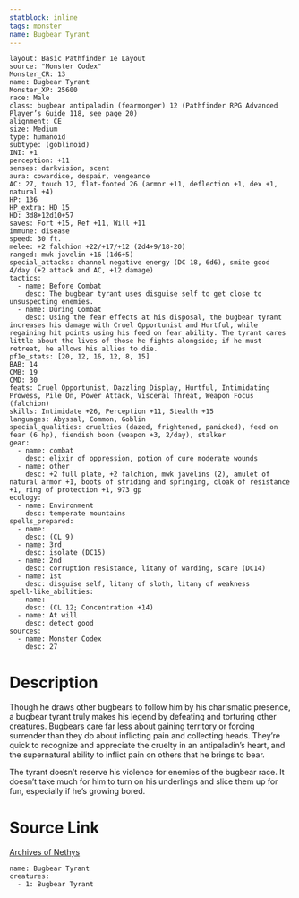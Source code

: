 ```yaml
---
statblock: inline
tags: monster
name: Bugbear Tyrant
---
```

```statblock
layout: Basic Pathfinder 1e Layout
source: "Monster Codex"
Monster_CR: 13
name: Bugbear Tyrant
Monster_XP: 25600
race: Male
class: bugbear antipaladin (fearmonger) 12 (Pathfinder RPG Advanced Player’s Guide 118, see page 20)
alignment: CE
size: Medium
type: humanoid
subtype: (goblinoid)
INI: +1
perception: +11
senses: darkvision, scent
aura: cowardice, despair, vengeance
AC: 27, touch 12, flat-footed 26 (armor +11, deflection +1, dex +1, natural +4)
HP: 136
HP_extra: HD 15
HD: 3d8+12d10+57
saves: Fort +15, Ref +11, Will +11
immune: disease
speed: 30 ft.
melee: +2 falchion +22/+17/+12 (2d4+9/18-20)
ranged: mwk javelin +16 (1d6+5)
special_attacks: channel negative energy (DC 18, 6d6), smite good 4/day (+2 attack and AC, +12 damage)
tactics:
  - name: Before Combat
    desc: The bugbear tyrant uses disguise self to get close to unsuspecting enemies.
  - name: During Combat
    desc: Using the fear effects at his disposal, the bugbear tyrant increases his damage with Cruel Opportunist and Hurtful, while regaining hit points using his feed on fear ability. The tyrant cares little about the lives of those he fights alongside; if he must retreat, he allows his allies to die.
pf1e_stats: [20, 12, 16, 12, 8, 15]
BAB: 14
CMB: 19
CMD: 30
feats: Cruel Opportunist, Dazzling Display, Hurtful, Intimidating Prowess, Pile On, Power Attack, Visceral Threat, Weapon Focus (falchion)
skills: Intimidate +26, Perception +11, Stealth +15
languages: Abyssal, Common, Goblin
special_qualities: cruelties (dazed, frightened, panicked), feed on fear (6 hp), fiendish boon (weapon +3, 2/day), stalker
gear:
  - name: combat
    desc: elixir of oppression, potion of cure moderate wounds
  - name: other
    desc: +2 full plate, +2 falchion, mwk javelins (2), amulet of natural armor +1, boots of striding and springing, cloak of resistance +1, ring of protection +1, 973 gp
ecology:
  - name: Environment
    desc: temperate mountains
spells_prepared:
  - name:
    desc: (CL 9)
  - name: 3rd
    desc: isolate (DC15)
  - name: 2nd
    desc: corruption resistance, litany of warding, scare (DC14)
  - name: 1st
    desc: disguise self, litany of sloth, litany of weakness
spell-like_abilities:
  - name:
    desc: (CL 12; Concentration +14)
  - name: At will
    desc: detect good
sources:
  - name: Monster Codex
    desc: 27
```
# Description
Though he draws other bugbears to follow him by his charismatic presence, a bugbear tyrant truly makes his legend by defeating and torturing other creatures. Bugbears care far less about gaining territory or forcing surrender than they do about inflicting pain and collecting heads. They’re quick to recognize and appreciate the cruelty in an antipaladin’s heart, and the supernatural ability to inflict pain on others that he brings to bear.

The tyrant doesn’t reserve his violence for enemies of the bugbear race. It doesn’t take much for him to turn on his underlings and slice them up for fun, especially if he’s growing bored.
# Source Link
[Archives of Nethys](https://aonprd.com/MonsterDisplay.aspx?ItemName=Bugbear%20Tyrant)
```encounter-table
name: Bugbear Tyrant
creatures:
  - 1: Bugbear Tyrant
```

